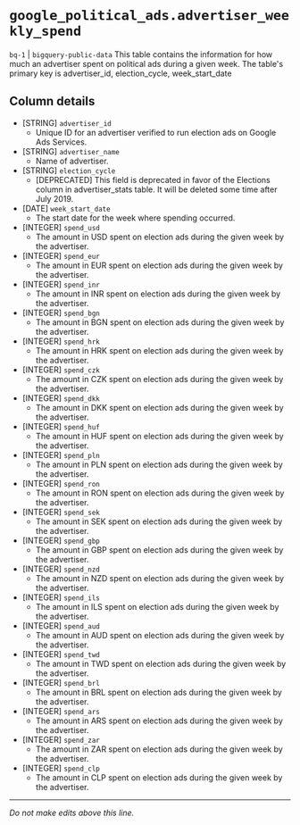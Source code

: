 # `google_political_ads.advertiser_weekly_spend`
`bq-1` | `bigquery-public-data`
This table contains the information for how much an advertiser spent on political ads during a given week. The table's primary key is advertiser_id, election_cycle, week_start_date

## Column details
* [STRING]    `advertiser_id`
  - Unique ID for an advertiser verified to run election ads on Google Ads Services.
* [STRING]    `advertiser_name`
  - Name of advertiser.
* [STRING]    `election_cycle`
  - [DEPRECATED] This field is deprecated in favor of the Elections column in advertiser_stats table. It will be deleted some time after July 2019.
* [DATE]      `week_start_date`
  - The start date for the week where spending occurred.
* [INTEGER]   `spend_usd`
  - The amount in USD spent on election ads during the given week by the advertiser.
* [INTEGER]   `spend_eur`
  - The amount in EUR spent on election ads during the given week by the advertiser.
* [INTEGER]   `spend_inr`
  - The amount in INR spent on election ads during the given week by the advertiser.
* [INTEGER]   `spend_bgn`
  - The amount in BGN spent on election ads during the given week by the advertiser.
* [INTEGER]   `spend_hrk`
  - The amount in HRK spent on election ads during the given week by the advertiser.
* [INTEGER]   `spend_czk`
  - The amount in CZK spent on election ads during the given week by the advertiser.
* [INTEGER]   `spend_dkk`
  - The amount in DKK spent on election ads during the given week by the advertiser.
* [INTEGER]   `spend_huf`
  - The amount in HUF spent on election ads during the given week by the advertiser.
* [INTEGER]   `spend_pln`
  - The amount in PLN spent on election ads during the given week by the advertiser.
* [INTEGER]   `spend_ron`
  - The amount in RON spent on election ads during the given week by the advertiser.
* [INTEGER]   `spend_sek`
  - The amount in SEK spent on election ads during the given week by the advertiser.
* [INTEGER]   `spend_gbp`
  - The amount in GBP spent on election ads during the given week by the advertiser.
* [INTEGER]   `spend_nzd`
  - The amount in NZD spent on election ads during the given week by the advertiser.
* [INTEGER]   `spend_ils`
  - The amount in ILS spent on election ads during the given week by the advertiser.
* [INTEGER]   `spend_aud`
  - The amount in AUD spent on election ads during the given week by the advertiser.
* [INTEGER]   `spend_twd`
  - The amount in TWD spent on election ads during the given week by the advertiser.
* [INTEGER]   `spend_brl`
  - The amount in BRL spent on election ads during the given week by the advertiser.
* [INTEGER]   `spend_ars`
  - The amount in ARS spent on election ads during the given week by the advertiser.
* [INTEGER]   `spend_zar`
  - The amount in ZAR spent on election ads during the given week by the advertiser.
* [INTEGER]   `spend_clp`
  - The amount in CLP spent on election ads during the given week by the advertiser.

-------------------------------------------------------------------------------
*Do not make edits above this line.*
